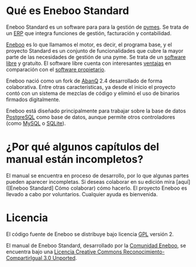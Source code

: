 # Qué es Eneboo Standard

Eneboo Standard es un software para para la gestión de [pymes](http://es.wikipedia.org/wiki/Peque%C3%B1a_y_mediana_empresa). Se trata de un [ERP](http://es.wikipedia.org/wiki/Planificaci%C3%B3n_de_recursos_empresariales) que integra funciones de gestión, facturación y contabilidad.

[Eneboo](http://www.eneboo.org) es lo que llamamos el motor, es decir, el programa base, y el proyecto Standard es un conjunto de funcionalidades que cubre la mayor parte de las necesidades de gestión de una pyme. Se trata de un [software libre](http://es.wikipedia.org/wiki/Software_libre) y gratuito. El software libre cuenta con interesantes [ventajas](http://es.wikipedia.org/wiki/Software_libre#Ventajas_del_software_libre) en comparación con el [software propietario](http://es.wikipedia.org/wiki/Software_propietario).

Eneboo nació como un fork de [AbanQ](http://www.abanq.org) 2.4 desarrollado de forma colaborativa. Entre otras características, ya desde el inicio el proyecto contó con un sistema de mezclas de código y eliminó el uso de binarios firmados digitalmente.

Eneboo está diseñado principalmente para trabajar sobre la base de datos [PostgreSQL](http://www.postgresql.org/) como base de datos, aunque	permite otros controladores (como [MySQL](http://www.mysql.com) o [SQLite](http://www.sqlite.org/)).


# ¿Por qué algunos capítulos del manual están incompletos?

El manual se encuentra en proceso de desarrollo, por lo que algunas partes pueden aparecer incompletas. Si deseas colaborar en su edición mira [aquí]([Eneboo Standard] Cómo colaborar) cómo hacerlo. El proyecto Eneboo es llevado a cabo por voluntarios. Cualquier ayuda es bienvenida.


# Licencia

El código fuente de Eneboo se distribuye bajo licencia [GPL](http://es.wikipedia.org/wiki/GNU_General_Public_License) versión 2.

El manual de Eneboo Standard, desarrollado por la [Comunidad Eneboo](http://www.eneboo.org), se encuentra bajo una [Licencia Creative Commons Reconocimiento-CompartirIgual 3.0 Unported](http://creativecommons.org/licenses/by-sa/3.0/).